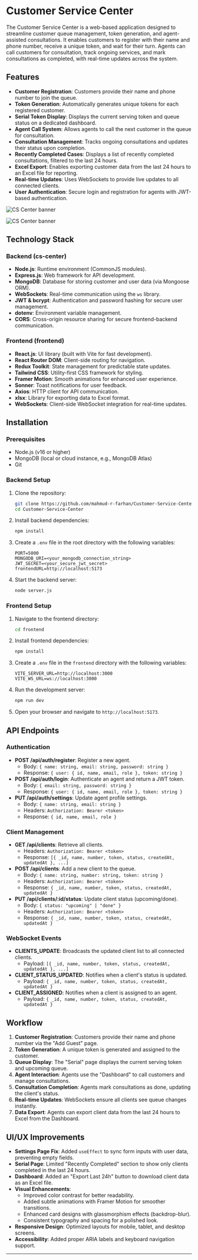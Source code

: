 # Customer Service Center

The Customer Service Center is a web-based application designed to streamline customer queue management, token generation, and agent-assisted consultations. It enables customers to register with their name and phone number, receive a unique token, and wait for their turn. Agents can call customers for consultation, track ongoing services, and mark consultations as completed, with real-time updates across the system.

## Features

-   **Customer Registration**: Customers provide their name and phone number to join the queue.
-   **Token Generation**: Automatically generates unique tokens for each registered customer.
-   **Serial Token Display**: Displays the current serving token and queue status on a dedicated dashboard.
-   **Agent Call System**: Allows agents to call the next customer in the queue for consultation.
-   **Consultation Management**: Tracks ongoing consultations and updates their status upon completion.
-   **Recently Completed Cases**: Displays a list of recently completed consultations, filtered to the last 24 hours.
-   **Excel Export**: Enables exporting customer data from the last 24 hours to an Excel file for reporting.
-   **Real-time Updates**: Uses WebSockets to provide live updates to all connected clients.
-   **User Authentication**: Secure login and registration for agents with JWT-based authentication.

![CS Center banner](https://customer-service-center.vercel.app/Gemini_Generated_Image_fxeinjfxeinjfxei.png)

![CS Center banner](https://customer-service-center.vercel.app/banner.png)

## Technology Stack

### Backend (cs-center)

-   **Node.js**: Runtime environment (CommonJS modules).
-   **Express.js**: Web framework for API development.
-   **MongoDB**: Database for storing customer and user data (via Mongoose ORM).
-   **WebSockets**: Real-time communication using the `ws` library.
-   **JWT & bcrypt**: Authentication and password hashing for secure user management.
-   **dotenv**: Environment variable management.
-   **CORS**: Cross-origin resource sharing for secure frontend-backend communication.

### Frontend (frontend)

-   **React.js**: UI library (built with Vite for fast development).
-   **React Router DOM**: Client-side routing for navigation.
-   **Redux Toolkit**: State management for predictable state updates.
-   **Tailwind CSS**: Utility-first CSS framework for styling.
-   **Framer Motion**: Smooth animations for enhanced user experience.
-   **Sonner**: Toast notifications for user feedback.
-   **Axios**: HTTP client for API communication.
-   **xlsx**: Library for exporting data to Excel format.
-   **WebSockets**: Client-side WebSocket integration for real-time updates.

## Installation

### Prerequisites

-   Node.js (v16 or higher)
-   MongoDB (local or cloud instance, e.g., MongoDB Atlas)
-   Git

### Backend Setup

1.  Clone the repository:
    
    ```bash
    git clone https://github.com/mahmud-r-farhan/Customer-Service-Center
    cd Customer-Service-Center
    
    ```
    
2.  Install backend dependencies:
    
    ```bash
    npm install
    
    ```
    
3.  Create a `.env` file in the root directory with the following variables:
    
    ```env
    PORT=5000
    MONGODB_URI=<your_mongodb_connection_string>
    JWT_SECRET=<your_secure_jwt_secret>
    frontendURL=http://localhost:5173
    
    ```
    
4.  Start the backend server:
    
    ```bash
    node server.js
    
    ```
    

### Frontend Setup

1.  Navigate to the frontend directory:
    
    ```bash
    cd frontend
    
    ```
    
2.  Install frontend dependencies:
    
    ```bash
    npm install
    
    ```
    
3.  Create a `.env` file in the `frontend` directory with the following variables:
    
    ```env
    VITE_SERVER_URL=http://localhost:3000
    VITE_WS_URL=ws://localhost:3000
    
    ```
    
4.  Run the development server:
    
    ```bash
    npm run dev
    
    ```
    
5.  Open your browser and navigate to `http://localhost:5173`.
    

## API Endpoints

### Authentication

-   **POST /api/auth/register**: Register a new agent.
    -   Body: `{ name: string, email: string, password: string }`
    -   Response: `{ user: { id, name, email, role }, token: string }`
-   **POST /api/auth/login**: Authenticate an agent and return a JWT token.
    -   Body: `{ email: string, password: string }`
    -   Response: `{ user: { id, name, email, role }, token: string }`
-   **PUT /api/auth/settings**: Update agent profile settings.
    -   Body: `{ name: string, email: string }`
    -   Headers: `Authorization: Bearer <token>`
    -   Response: `{ id, name, email, role }`

### Client Management

-   **GET /api/clients**: Retrieve all clients.
    -   Headers: `Authorization: Bearer <token>`
    -   Response: `[{ _id, name, number, token, status, createdAt, updatedAt }, ...]`
-   **POST /api/clients**: Add a new client to the queue.
    -   Body: `{ name: string, number: string, token: string }`
    -   Headers: `Authorization: Bearer <token>`
    -   Response: `{ _id, name, number, token, status, createdAt, updatedAt }`
-   **PUT /api/clients/:id/status**: Update client status (upcoming/done).
    -   Body: `{ status: "upcoming" | "done" }`
    -   Headers: `Authorization: Bearer <token>`
    -   Response: `{ _id, name, number, token, status, createdAt, updatedAt }`

### WebSocket Events

-   **CLIENTS_UPDATE**: Broadcasts the updated client list to all connected clients.
    -   Payload: `[{ _id, name, number, token, status, createdAt, updatedAt }, ...]`
-   **CLIENT_STATUS_UPDATED**: Notifies when a client's status is updated.
    -   Payload: `{ _id, name, number, token, status, createdAt, updatedAt }`
-   **CLIENT_ASSIGNED**: Notifies when a client is assigned to an agent.
    -   Payload: `{ _id, name, number, token, status, createdAt, updatedAt }`

## Workflow

1.  **Customer Registration**: Customers provide their name and phone number via the "Add Guest" page.
2.  **Token Generation**: A unique token is generated and assigned to the customer.
3.  **Queue Display**: The "Serial" page displays the current serving token and upcoming queue.
4.  **Agent Interaction**: Agents use the "Dashboard" to call customers and manage consultations.
5.  **Consultation Completion**: Agents mark consultations as done, updating the client's status.
6.  **Real-time Updates**: WebSockets ensure all clients see queue changes instantly.
7.  **Data Export**: Agents can export client data from the last 24 hours to Excel from the Dashboard.

## UI/UX Improvements

-   **Settings Page Fix**: Added `useEffect` to sync form inputs with user data, preventing empty fields.
-   **Serial Page**: Limited "Recently Completed" section to show only clients completed in the last 24 hours.
-   **Dashboard**: Added an "Export Last 24h" button to download client data as an Excel file.
-   **Visual Enhancements**:
    -   Improved color contrast for better readability.
    -   Added subtle animations with Framer Motion for smoother transitions.
    -   Enhanced card designs with glassmorphism effects (backdrop-blur).
    -   Consistent typography and spacing for a polished look.
-   **Responsive Design**: Optimized layouts for mobile, tablet, and desktop screens.
-   **Accessibility**: Added proper ARIA labels and keyboard navigation support.

---